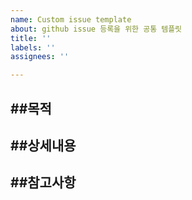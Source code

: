 ```yaml
---
name: Custom issue template
about: github issue 등록을 위한 공통 템플릿
title: ''
labels: ''
assignees: ''

---
```


##목적
-
##상세내용
-
##참고사항
-
